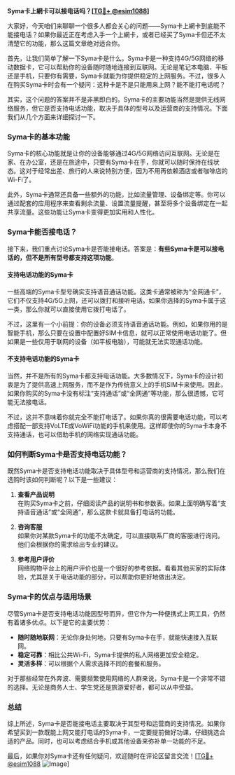 **Syma卡上網卡可以接电话吗？[[TG💪+ @esim1088](https://t.me/s/esim1088)]**

大家好，今天咱们来聊聊一个很多人都会关心的问题——Syma卡上網卡到底能不能接电话？如果你最近正在考虑入手一个上網卡，或者已经买了Syma卡但还不太清楚它的功能，那么这篇文章绝对适合你。

首先，让我们简单了解一下Syma卡是什么。Syma卡是一种支持4G/5G网络的移动数据卡，它可以帮助你的设备随时随地连接到互联网。无论是笔记本电脑、平板还是手机，只要你有需要，Syma卡就能为你提供稳定的上网服务。不过，很多人在购买Syma卡时会有一个疑问：这种卡是不是只能用来上网？能不能打电话呢？

其实，这个问题的答案并不是非黑即白的。Syma卡的主要功能当然是提供无线网络服务，但它是否支持电话功能，取决于具体的型号以及运营商的支持情况。下面我们从几个方面来详细探讨一下。

### Syma卡的基本功能

Syma卡的核心功能就是让你的设备能够通过4G/5G网络访问互联网。无论是在家、在办公室，还是在旅途中，只要有Syma卡在手，你就可以随时保持在线状态。这对于经常出差、旅行的人来说特别方便，因为不用再依赖酒店或者咖啡店的Wi-Fi了。

此外，Syma卡通常还具备一些额外的功能，比如流量管理、设备绑定等。你可以通过配套的应用程序来查看剩余流量、设置流量提醒，甚至将多个设备绑定在一起共享流量。这些功能让Syma卡变得更加实用和人性化。

### Syma卡能否接电话？

接下来，我们重点讨论Syma卡是否能接电话。答案是：**有些Syma卡是可以接电话的，但不是所有型号都支持这项功能**。

#### 支持电话功能的Syma卡

一些高端的Syma卡型号确实支持语音通话功能。这类卡通常被称为“全网通卡”，它们不仅支持4G/5G上网，还可以拨打和接听电话。如果你选择的Syma卡属于这一类，那么你就可以直接使用它拨打电话了。

不过，这里有一个小前提：你的设备必须支持语音通话功能。例如，如果你用的是智能手机，那么只要在设置中配置好SIM卡信息，就可以正常使用电话功能了。但如果是一些仅用于联网的设备（如平板电脑），可能就无法实现通话功能。

#### 不支持电话功能的Syma卡

当然，并不是所有的Syma卡都支持电话功能。大多数情况下，Syma卡的设计初衷是为了提供高速上网服务，而不是作为传统意义上的手机SIM卡来使用。因此，如果你购买的Syma卡没有标注“支持通话”或“全网通”等功能，那么很遗憾，它可能无法接电话。

不过，这并不意味着你就完全不能打电话了。如果你真的很需要电话功能，可以考虑搭配一部支持VoLTE或VoWiFi功能的手机来使用。这样即使你的Syma卡本身不支持通话，也可以借助手机的网络实现通话功能。

### 如何判断Syma卡是否支持电话功能？

既然Syma卡是否支持电话功能取决于具体型号和运营商的支持情况，那么我们在选购时该如何判断呢？以下是一些建议：

1. **查看产品说明**  
   在购买Syma卡之前，仔细阅读产品的说明书和参数表。如果上面明确写着“支持语音通话”或“全网通”，那么这款卡就具备打电话的功能。

2. **咨询客服**  
   如果你对某款Syma卡的功能不太确定，可以直接联系厂商的客服进行询问。他们会根据你的需求给出专业的建议。

3. **参考用户评价**  
   网络购物平台上的用户评价也是一个很好的参考依据。看看其他买家的实际体验，尤其是关于电话功能的部分，可以帮助你更好地做出决定。

### Syma卡的优点与适用场景

尽管Syma卡是否支持电话功能因型号而异，但它作为一种便携式上网工具，仍然有着诸多优点。以下是它的主要优势：

- **随时随地联网**：无论你身处何地，只要有Syma卡在手，就能快速接入互联网。
- **稳定可靠**：相比公共Wi-Fi，Syma卡提供的私人网络更加安全稳定。
- **灵活多样**：可以根据个人需求选择不同的套餐和服务。

对于那些经常在外奔波、需要频繁使用网络的人群来说，Syma卡是一个非常不错的选择。无论是商务人士、学生党还是旅游爱好者，都可以从中受益。

### 总结

综上所述，Syma卡是否能接电话主要取决于其型号和运营商的支持情况。如果你希望买到一款既能上网又能打电话的Syma卡，一定要提前做好功课，仔细挑选合适的产品。同时，也可以考虑结合手机或其他设备来弥补单一功能的不足。

最后，如果你对Syma卡还有任何疑问，欢迎随时在评论区留言交流！[[TG💪+ @esim1088](https://t.me/s/esim1088) ![Image](https://i.postimg.cc/4NQfJmqS/Snipaste-2025-05-13-00-14-12.png)]